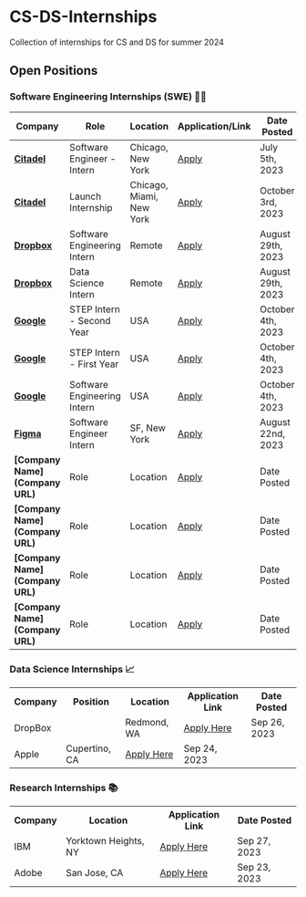 
# CS-DS-Internships
Collection of internships for CS and DS for summer 2024

## Open Positions

### Software Engineering Internships (SWE) 👨‍💻

| Company | Role | Location | Application/Link | Date Posted |
| ------- | ---- | -------- | ---------------- | ----------- |
| **[Citadel](https://www.citadel.com/)** | Software Engineer - Intern | Chicago, New York | [Apply](https://www.citadel.com/careers/details/software-engineer-intern-us/) | July 5th, 2023 |
| **[Citadel](https://www.citadel.com/)** | Launch Internship | Chicago, Miami, New York | [Apply](https://www.citadel.com/careers/details/launch-internship-summer-2024/) | October 3rd, 2023 |
| **[Dropbox](https://www.dropbox.com/)** | Software Engineering Intern | Remote | [Apply](https://jobs.dropbox.com/listing/5265677) | August 29th, 2023 |
| **[Dropbox](https://www.dropbox.com/)** | Data Science Intern | Remote | [Apply](https://jobs.dropbox.com/listing/5396438) | August 29th, 2023 |
| **[Google](https://about.google/)** | STEP Intern - Second Year | USA | [Apply](https://www.google.com/about/careers/applications/jobs/results/124653568759079622-step-intern-secondyear-student-summer-2024) | October 4th, 2023 |
| **[Google](https://about.google/)** | STEP Intern - First Year | USA | [Apply](https://www.google.com/about/careers/applications/jobs/results/97288107323204294-step-intern-firstyear-student-summer-2024) | October 4th, 2023 |
| **[Google](https://about.google/)** | Software Engineering Intern | USA | [Apply](https://www.google.com/about/careers/applications/jobs/results/112724967109337798-software-engineering-intern-bs-summer-2024) | October 4th, 2023 |
| **[Figma](https://www.figma.com/design/)** | Software Engineer Intern | SF, New York | [Apply](https://boards.greenhouse.io/figma/jobs/4942607004) | August 22nd, 2023 |
| **[Company Name](Company URL)** | Role | Location | [Apply](URL) | Date Posted |
| **[Company Name](Company URL)** | Role | Location | [Apply](URL) | Date Posted |
| **[Company Name](Company URL)** | Role | Location | [Apply](URL) | Date Posted |
| **[Company Name](Company URL)** | Role | Location | [Apply](URL) | Date Posted |


### Data Science Internships 📈

<table style="width:100%">
    <tr>
        <th>Company</th>
        <th>Position</th>
        <th>Location</th>
        <th>Application Link</th>
        <th>Date Posted</th>
    </tr>
    <tr>
        <td>DropBox</td>
        <td>
        <td>Redmond, WA</td>
        <td><a href="#">Apply Here</a></td>
        <td>Sep 26, 2023</td>
    </tr>
    <tr>
        <td>Apple</td>
        <td>Cupertino, CA</td>
        <td><a href="#">Apply Here</a></td>
        <td>Sep 24, 2023</td>
    </tr>
    
    
</table>

### Research Internships 📚

<table style="width:100%">
    <tr>
        <th>Company</th>
        <th>Location</th>
        <th>Application Link</th>
        <th>Date Posted</th>
    </tr>
    <tr>
        <td>IBM</td>
        <td>Yorktown Heights, NY</td>
        <td><a href="#">Apply Here</a></td>
        <td>Sep 27, 2023</td>
    </tr>
    <tr>
        <td>Adobe</td>
        <td>San Jose, CA</td>
        <td><a href="#">Apply Here</a></td>
        <td>Sep 23, 2023</td>
    </tr>
</table>

